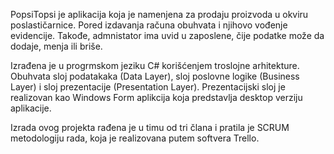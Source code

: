 PopsiTopsi je aplikacija koja je namenjena za prodaju proizvoda u okviru poslastičarnice. Pored izdavanja računa obuhvata i njihovo vođenje evidencije. Takođe, admnistator ima uvid u zaposlene, čije podatke može da dodaje, menja ili briše.

Izrađena je u progrmskom jeziku C# korišćenjem troslojne arhitekture. Obuhvata sloj podatakaka (Data Layer), sloj poslovne logike (Business Layer) i sloj prezentacije (Presentation Layer). Prezentacijski sloj je realizovan kao Windows Form aplikcija koja predstavlja desktop verziju aplikacije.

Izrada ovog projekta rađena je u timu od tri člana i pratila je SCRUM metodologiju rada, koja je realizovana putem softvera Trello.
